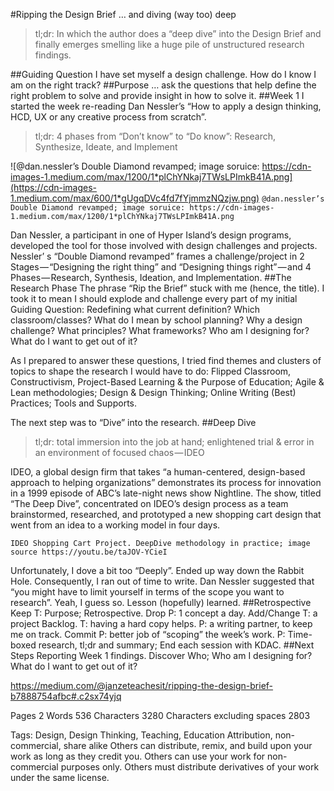 #Ripping the Design Brief
… and diving (way too) deep 

> tl;dr: In which the author does a “deep dive” into the Design Brief and finally emerges smelling like a huge pile of unstructured research findings.

##Guiding Question
I have set myself a design challenge. How do I know I am on the right track?
##Purpose
… ask the questions that help define the right problem to solve and provide insight in how to solve it.
##Week 1
I started the week re-reading Dan Nessler’s “How to apply a design thinking, HCD, UX or any creative process from scratch”. 
> tl;dr: 4 phases from “Don’t know” to “Do know”: Research, Synthesize, Ideate, and Implement
 
 ![@dan.nessler’s Double Diamond revamped; image soruice: https://cdn-images-1.medium.com/max/1200/1*plChYNkaj7TWsLPImkB41A.png](https://cdn-images-1.medium.com/max/600/1*gUgqDVc4fd7fYjmmzNQzjw.png)
```@dan.nessler’s Double Diamond revamped; image soruice: https://cdn-images-1.medium.com/max/1200/1*plChYNkaj7TWsLPImkB41A.png```

Dan Nessler, a participant in one of Hyper Island’s design programs, developed the tool for those involved with design challenges and projects. Nessler’ s “Double Diamond revamped” frames a challenge/project in 2 Stages — “Designing the right thing” and “Designing things right” — and 4 Phases — Research, Synthesis, Ideation, and Implementation.
##The Research Phase
The phrase “Rip the Brief” stuck with me (hence, the title). I took it to mean I should explode and challenge every part of my initial Guiding Question: Redefining what current definition? Which classroom/classes? What do I mean by school planning? Why a design challenge? What principles? What frameworks? Who am I designing for? What do I want to get out of it?

As I prepared to answer these questions, I tried find themes and clusters of topics to shape the research I would have to do: Flipped Classroom, Constructivism, Project-Based Learning & the Purpose of Education; Agile & Lean methodologies; Design & Design Thinking; Online Writing (Best) Practices; Tools and Supports.

The next step was to “Dive” into the research. 
##Deep Dive
> tl;dr: total immersion into the job at hand; enlightened trial & error in an environment of focused chaos — IDEO

IDEO, a global design firm that takes “a human-centered, design-based approach to helping organizations” demonstrates its process for innovation in a 1999 episode of ABC’s late-night news show Nightline. The show, titled “The Deep Dive”, concentrated on IDEO’s design process as a team brainstormed, researched, and prototyped a new shopping cart design that went from an idea to a working model in four days.

```IDEO Shopping Cart Project. DeepDive methodology in practice; image source https://youtu.be/taJOV-YCieI```

Unfortunately, I dove a bit too “Deeply”. Ended up way down the Rabbit Hole. Consequently, I ran out of time to write. Dan Nessler suggested that “you might have to limit yourself in terms of the scope you want to research”. Yeah, I guess so.
Lesson (hopefully) learned.
##Retrospective
Keep
 T: Purpose; Retrospective.
Drop
 P: 1 concept a day.
Add/Change
T: a project Backlog.
T: having a hard copy helps.
P: a writing partner, to keep me on track.
Commit
P: better job of “scoping” the week’s work.
P: Time-boxed research, tl;dr and summary; End each session with KDAC.
##Next Steps
Reporting Week 1 findings.
Discover Who; Who am I designing for? What do I want to get out of it?

https://medium.com/@janzeteachesit/ripping-the-design-brief-b7888754afbc#.c2sx74yjq

Pages 2
Words 536
Characters 3280
Characters excluding spaces 2803

Tags: Design, Design Thinking, Teaching, Education
Attribution, non-commercial, share alike
Others can distribute, remix, and build upon your work as long as they credit you.
Others can use your work for non-commercial purposes only.
Others must distribute derivatives of your work under the same license.


